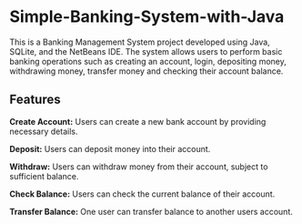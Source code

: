# Simple-Banking-System-with-Java

This is a Banking Management System project developed using Java, SQLite, and the NetBeans IDE. The system allows users to perform basic banking operations such as creating an account, login, depositing money, withdrawing money, transfer money and checking their account balance.

## Features

**Create Account:** Users can create a new bank account by providing necessary details.

**Deposit:** Users can deposit money into their account.

**Withdraw:** Users can withdraw money from their account, subject to sufficient balance.

**Check Balance:** Users can check the current balance of their account.

**Transfer Balance:** One user can transfer balance to another users account.
